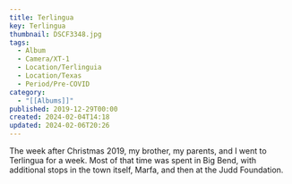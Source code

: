 ```yaml
---
title: Terlingua
key: Terlingua
thumbnail: DSCF3348.jpg
tags:
  - Album
  - Camera/XT-1
  - Location/Terlinguia
  - Location/Texas
  - Period/Pre-COVID
category:
  - "[[Albums]]"
published: 2019-12-29T00:00
created: 2024-02-04T14:18
updated: 2024-02-06T20:26
---
```

The week after Christmas 2019, my brother, my parents, and I went to Terlingua for a week. Most of that time was spent in Big Bend, with additional stops in the town itself, Marfa, and then at the Judd Foundation.
